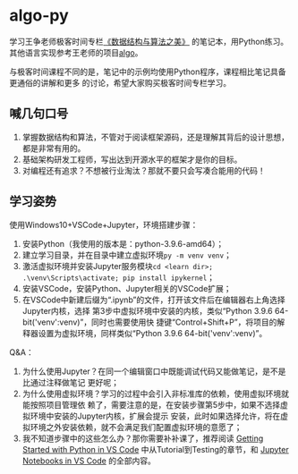 # algo-py

学习王争老师极客时间专栏[《数据结构与算法之美》](https://time.geekbang.org/column/intro/126)
的笔记本，用Python练习。其他语言实现参考王老师的项目[algo](https://github.com/wangzheng0822/algo)。

与极客时间课程不同的是，笔记中的示例均使用Python程序，课程相比笔记具备更通俗的讲解和更多
的讨论，希望大家购买极客时间专栏学习。

## 喊几句口号

1. 掌握数据结构和算法，不管对于阅读框架源码，还是理解其背后的设计思想，都是非常有用的。
2. 基础架构研发工程师，写出达到开源水平的框架才是你的目标。
3. 对编程还有追求？不想被行业淘汰？那就不要只会写凑合能用的代码！

## 学习姿势

使用Windows10+VSCode+Jupyter，环境搭建步骤：

1. 安装Python（我使用的版本是：python-3.9.6-amd64）；
2. 建立学习目录，并在目录中建立虚拟环境`py -m venv venv`；
3. 激活虚拟环境并安装Jupyter服务模块`cd <learn dir>; .\venv\Scripts\activate; pip install ipykernel`；
4. 安装VSCode，安装Python、Jupyter相关的VSCode扩展；
5. 在VSCode中新建后缀为“.ipynb”的文件，打开该文件后在编辑器右上角选择Jupyter内核，选择
第3步中虚拟环境中安装的内核，类似“Python 3.9.6 64-bit('venv':venv)”，同时也需要使用快
捷键“Control+Shift+P”，将项目的解释器设置为虚拟环境，同样类似“Python 3.9.6 64-bit('venv':venv)”。

Q&A：

1. 为什么使用Jupyter？在同一个编辑窗口中既能调试代码又能做笔记，是不是比通过注释做笔记
更好呢；
2. 为什么使用虚拟环境？学习的过程中会引入非标准库的依赖，使用虚拟环境就能按照项目管理依
赖了，需要注意的是，在安装步骤第5步中，如果不选择虚拟环境中安装的Jupyter内核，扩展会提示
安装，此时如果选择允许，将在虚拟环境之外安装依赖，就不会满足我们配置虚拟环境的意愿了；
3. 我不知道步骤中的这些怎么办？那你需要补补课了，推荐阅读
[Getting Started with Python in VS Code](https://code.visualstudio.com/docs/python/python-tutorial)
中从Tutorial到Testing的章节，和
[Jupyter Notebooks in VS Code](https://code.visualstudio.com/docs/datascience/jupyter-notebooks)
的全部内容。
